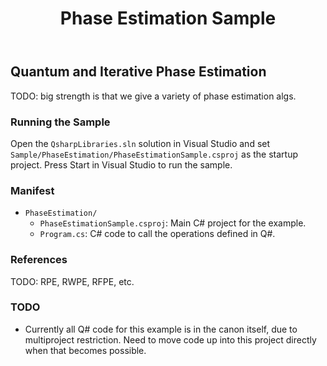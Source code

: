 ﻿---
title: "Phase Estimation Sample"
---

## Quantum and Iterative Phase Estimation ##

TODO: big strength is that we give a variety of phase estimation algs.

### Running the Sample ###

Open the `QsharpLibraries.sln` solution in Visual Studio and set `Sample/PhaseEstimation/PhaseEstimationSample.csproj` as the startup project.
Press Start in Visual Studio to run the sample.

### Manifest ###

- `PhaseEstimation/`
  - `PhaseEstimationSample.csproj`: Main C# project for the example.
  - `Program.cs`: C# code to call the operations defined in Q#.

### References ###

TODO: RPE, RWPE, RFPE, etc.

### TODO ###

- Currently all Q# code for this example is in the canon itself, due to multiproject restriction.
  Need to move code up into this project directly when that becomes possible.
